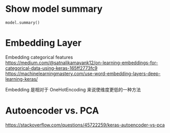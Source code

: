 # Show model summary

```
model.summary()
```

# Embedding Layer

Embedding categorical features
https://medium.com/@satnalikamayank12/on-learning-embeddings-for-categorical-data-using-keras-165ff2773fc9
https://machinelearningmastery.com/use-word-embedding-layers-deep-learning-keras/

Embedding 是相对于 OneHotEncoding 来说使维度更低的一种方法

# Autoencoder vs. PCA

https://stackoverflow.com/questions/45722259/keras-autoencoder-vs-pca
